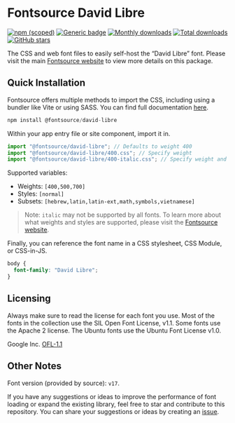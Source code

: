 # Fontsource David Libre

[![npm (scoped)](https://img.shields.io/npm/v/@fontsource/david-libre?color=brightgreen)](https://www.npmjs.com/package/@fontsource/david-libre) [![Generic badge](https://img.shields.io/badge/fontsource-passing-brightgreen)](https://github.com/fontsource/fontsource) [![Monthly downloads](https://badgen.net/npm/dm/@fontsource/david-libre)](https://github.com/fontsource/fontsource) [![Total downloads](https://badgen.net/npm/dt/@fontsource/david-libre)](https://github.com/fontsource/fontsource) [![GitHub stars](https://img.shields.io/github/stars/fontsource/fontsource.svg?style=social&label=Star)](https://github.com/fontsource/fontsource/stargazers)

The CSS and web font files to easily self-host the “David Libre” font. Please visit the main [Fontsource website](https://fontsource.org/fonts/david-libre) to view more details on this package.

## Quick Installation

Fontsource offers multiple methods to import the CSS, including using a bundler like Vite or using SASS. You can find full documentation [here](https://fontsource.org/docs/getting-started/introduction).

```javascript
npm install @fontsource/david-libre
```

Within your app entry file or site component, import it in.

```javascript
import "@fontsource/david-libre"; // Defaults to weight 400
import "@fontsource/david-libre/400.css"; // Specify weight
import "@fontsource/david-libre/400-italic.css"; // Specify weight and style
```

Supported variables:
- Weights: `[400,500,700]`
- Styles: `[normal]`
- Subsets: `[hebrew,latin,latin-ext,math,symbols,vietnamese]`

> Note: `italic` may not be supported by all fonts. To learn more about what weights and styles are supported, please visit the [Fontsource website](https://fontsource.org/fonts/david-libre).

Finally, you can reference the font name in a CSS stylesheet, CSS Module, or CSS-in-JS.

```css
body {
  font-family: "David Libre";
}
```

## Licensing
Always make sure to read the license for each font you use. Most of the fonts in the collection use the SIL Open Font License, v1.1. Some fonts use the Apache 2 license. The Ubuntu fonts use the Ubuntu Font License v1.0.

Google Inc.
[OFL-1.1](http://scripts.sil.org/OFL)

## Other Notes
Font version (provided by source): `v17`.

If you have any suggestions or ideas to improve the performance of font loading or expand the existing library, feel free to star and contribute to this repository. You can share your suggestions or ideas by creating an [issue](https://github.com/fontsource/fontsource/issues).